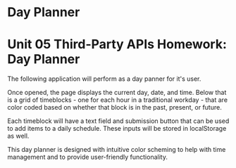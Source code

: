 # Day Planner

# Unit 05 Third-Party APIs Homework: Day Planner

The following application will perform as a day panner for it's user. 

Once opened, the page displays the current day, date, and time. Below that is a grid of timeblocks - one for each hour in a traditional workday - that are color coded based on whether that block is in the past, present, or future. 

Each timeblock will have a text field and submission button that can be used to add items to a daily schedule. These inputs will be stored in localStorage as well. 

This day planner is designed with intuitive color scheming to help with time management and to provide user-friendly functionality.